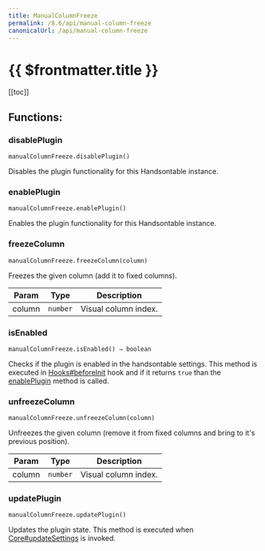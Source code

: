 ```yaml
---
title: ManualColumnFreeze
permalink: /8.6/api/manual-column-freeze
canonicalUrl: /api/manual-column-freeze
---
```


# {{ $frontmatter.title }}

[[toc]]
## Functions:

### disablePlugin
`manualColumnFreeze.disablePlugin()`

Disables the plugin functionality for this Handsontable instance.



### enablePlugin
`manualColumnFreeze.enablePlugin()`

Enables the plugin functionality for this Handsontable instance.



### freezeColumn
`manualColumnFreeze.freezeColumn(column)`

Freezes the given column (add it to fixed columns).


| Param | Type | Description |
| --- | --- | --- |
| column | <code>number</code> | Visual column index. |



### isEnabled
`manualColumnFreeze.isEnabled() ⇒ boolean`

Checks if the plugin is enabled in the handsontable settings. This method is executed in [Hooks#beforeInit](./Hooks/#beforeInit)
hook and if it returns `true` than the [enablePlugin](#ManualColumnFreeze+enablePlugin) method is called.



### unfreezeColumn
`manualColumnFreeze.unfreezeColumn(column)`

Unfreezes the given column (remove it from fixed columns and bring to it's previous position).


| Param | Type | Description |
| --- | --- | --- |
| column | <code>number</code> | Visual column index. |



### updatePlugin
`manualColumnFreeze.updatePlugin()`

Updates the plugin state. This method is executed when [Core#updateSettings](./Core/#updateSettings) is invoked.


